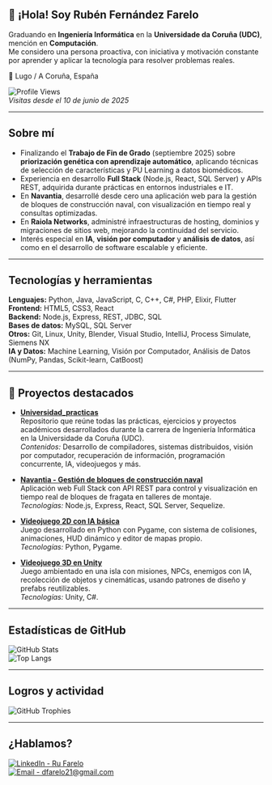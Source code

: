 ## 👋 ¡Hola! Soy Rubén Fernández Farelo

Graduando en **Ingeniería Informática** en la **Universidade da Coruña (UDC)**, mención en **Computación**.  
Me considero una persona proactiva, con iniciativa y motivación constante por aprender y aplicar la tecnología para resolver problemas reales.

📍 Lugo / A Coruña, España  

![Profile Views](https://komarev.com/ghpvc/?username=ru-farelo&label=Profile%20views&color=0e75b6&style=for-the-badge)  
_Visitas desde el 10 de junio de 2025_  

---

## Sobre mí

- Finalizando el **Trabajo de Fin de Grado** (septiembre 2025) sobre **priorización genética con aprendizaje automático**, aplicando técnicas de selección de características y PU Learning a datos biomédicos.  
- Experiencia en desarrollo **Full Stack** (Node.js, React, SQL Server) y APIs REST, adquirida durante prácticas en entornos industriales e IT.  
- En **Navantia**, desarrollé desde cero una aplicación web para la gestión de bloques de construcción naval, con visualización en tiempo real y consultas optimizadas.  
- En **Raiola Networks**, administré infraestructuras de hosting, dominios y migraciones de sitios web, mejorando la continuidad del servicio.  
- Interés especial en **IA**, **visión por computador** y **análisis de datos**, así como en el desarrollo de software escalable y eficiente.  

---

## Tecnologías y herramientas

**Lenguajes:** Python, Java, JavaScript, C, C++, C#, PHP, Elixir, Flutter  
**Frontend:** HTML5, CSS3, React  
**Backend:** Node.js, Express, REST, JDBC, SQL  
**Bases de datos:** MySQL, SQL Server  
**Otros:** Git, Linux, Unity, Blender, Visual Studio, IntelliJ, Process Simulate, Siemens NX  
**IA y Datos:** Machine Learning, Visión por Computador, Análisis de Datos (NumPy, Pandas, Scikit-learn, CatBoost)  

---

## 📂 Proyectos destacados

- **[Universidad_practicas](https://github.com/ru-farelo/Universidad_practicas)**  
  Repositorio que reúne todas las prácticas, ejercicios y proyectos académicos desarrollados durante la carrera de Ingeniería Informática en la Universidade da Coruña (UDC).  
  _Contenidos:_ Desarrollo de compiladores, sistemas distribuidos, visión por computador, recuperación de información, programación concurrente, IA, videojuegos y más.

- **[Navantia - Gestión de bloques de construcción naval](https://github.com/ru-farelo/Navantia_Bloques)**  
  Aplicación web Full Stack con API REST para control y visualización en tiempo real de bloques de fragata en talleres de montaje.  
  _Tecnologías:_ Node.js, Express, React, SQL Server, Sequelize.  

- **[Videojuego 2D con IA básica](https://drive.google.com/drive/folders/1Dar8koABJGTzcy-CFELCQjvza_eGCPOJ)**  
  Juego desarrollado en Python con Pygame, con sistema de colisiones, animaciones, HUD dinámico y editor de mapas propio.  
  _Tecnologías:_ Python, Pygame.  

- **[Videojuego 3D en Unity](https://drive.google.com/drive/folders/163c0QqlyZsR3tuNQWeO4Z3n3fXOZKZ7A)**  
  Juego ambientado en una isla con misiones, NPCs, enemigos con IA, recolección de objetos y cinemáticas, usando patrones de diseño y prefabs reutilizables.  
  _Tecnologías:_ Unity, C#.
  
---

## Estadísticas de GitHub

![GitHub Stats](https://github-readme-stats.vercel.app/api?username=ru-farelo&show_icons=true&theme=tokyonight&count_private=true&hide=prs)  
![Top Langs](https://github-readme-stats.vercel.app/api/top-langs/?username=ru-farelo&layout=compact&theme=tokyonight)  

---

## Logros y actividad

![GitHub Trophies](https://github-profile-trophy.vercel.app/?username=ru-farelo&theme=tokyonight&no-frame=true&margin-w=10&column=7)  

---

## ¿Hablamos?

[![LinkedIn - Ru Farelo](https://img.shields.io/badge/LinkedIn-Ru_Farelo-blue?style=for-the-badge&logo=linkedin&logoColor=white)](https://www.linkedin.com/in/ru-farelo-a6b1461b212d)  
[![Email - dfarelo21@gmail.com](https://img.shields.io/badge/Email-dfarelo21@gmail.com-D14836?style=for-the-badge&logo=gmail&logoColor=white)](mailto:dfarelo21@gmail.com)  
